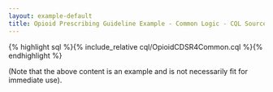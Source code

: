```yaml
---
layout: example-default
title: Opioid Prescribing Guideline Example - Common Logic - CQL Source
---
```


{% highlight sql %}{% include_relative cql/OpioidCDSR4Common.cql %}{% endhighlight %}

(Note that the above content is an example and is not necessarily fit for immediate use).
